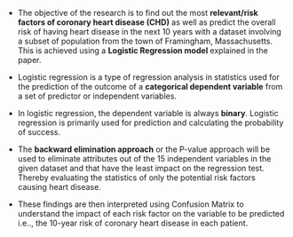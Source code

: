 - The objective of the research is to find out the most **relevant/risk factors of coronary heart
disease (CHD)** as well as predict the overall risk of having heart disease in the next 10 years
with a dataset involving a subset of population from the town of Framingham, Massachusetts.
This is achieved using a **Logistic Regression model** explained in the paper.

- Logistic regression is a type of regression analysis in statistics used for the prediction of the
outcome of a **categorical dependent variable** from a set of predictor or independent variables.

- In logistic regression, the dependent variable is always **binary**. Logistic regression is primarily
used for prediction and calculating the probability of success. 

- The **backward elimination approach** or the P-value approach will be used to eliminate attributes out of the 15
independent variables in the given dataset and that have the least impact on the regression
test. Thereby evaluating the statistics of only the potential risk factors causing heart
disease. 

- These findings are then interpreted using Confusion Matrix to understand the impact
of each risk factor on the variable to be predicted i.e.., the 10-year risk of coronary heart
disease in each patient.


